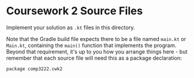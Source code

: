 # Coursework 2 Source Files

Implement your solution as `.kt` files in this directory.

Note that the Gradle build file expects there to be a file named `main.kt`
or `Main.kt`, containing the `main()` function that implements the program.
Beyond that requirement, it's up to you how you arrange things here - but
remember that each source file will need this as a package declaration:

    package comp3222.cwk2
